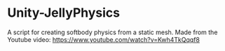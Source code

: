 # Unity-JellyPhysics

A script for creating softbody physics from a static mesh.
Made from the Youtube video: https://www.youtube.com/watch?v=Kwh4TkQqqf8
